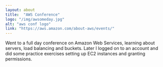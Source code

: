 ```yaml
---
layout: about
title:  "AWS Conference"
logo: "/img/awsomeday.jpg"
alt: "aws conf logo"
link: "https://aws.amazon.com/about-aws/events/"
---
```


Went to a full day conference on Amazon Web Services, learning about servers, load balancing and buckets. Later I logged on to an account and did some practice exercises setting up EC2 instances and granting permissions.
